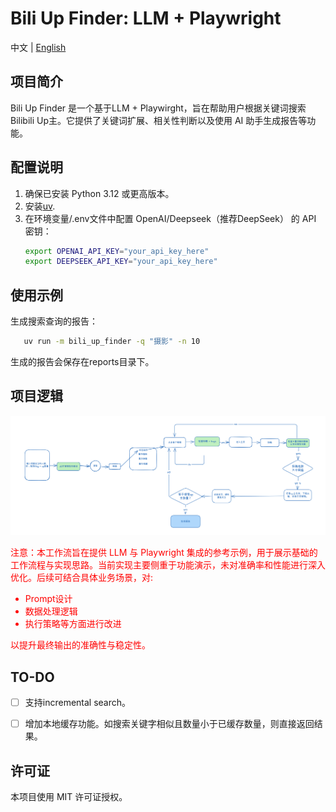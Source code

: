 # Bili Up Finder: LLM + Playwright

中文 | [English](README_en.md)

## 项目简介

Bili Up Finder 是一个基于LLM + Playwirght，旨在帮助用户根据关键词搜索 Bilibili Up主。它提供了关键词扩展、相关性判断以及使用 AI 助手生成报告等功能。

## 配置说明

1. 确保已安装 Python 3.12 或更高版本。
2. 安装[uv](https://docs.astral.sh/uv/getting-started/installation/).
3. 在环境变量/.env文件中配置 OpenAI/Deepseek（推荐DeepSeek） 的 API 密钥：
   ```bash
   export OPENAI_API_KEY="your_api_key_here"
   export DEEPSEEK_API_KEY="your_api_key_here"
   ```


## 使用示例

生成搜索查询的报告：
```bash
   uv run -m bili_up_finder -q "摄影" -n 10  
```
生成的报告会保存在reports目录下。

## 项目逻辑

![](assets/workflow.png)

<div style="color: red;">
注意：本工作流旨在提供 LLM 与 Playwright 集成的参考示例，用于展示基础的工作流程与实现思路。当前实现主要侧重于功能演示，未对准确率和性能进行深入优化。后续可结合具体业务场景，对:
<ul>
<li>Prompt设计</li>
<li>数据处理逻辑</li>
<li>执行策略等方面进行改进</li>
</ul>
以提升最终输出的准确性与稳定性。
</div>


## TO-DO
- [ ] 支持incremental search。
- [ ] 增加本地缓存功能。如搜索关键字相似且数量小于已缓存数量，则直接返回结果。
  

## 许可证

本项目使用 MIT 许可证授权。